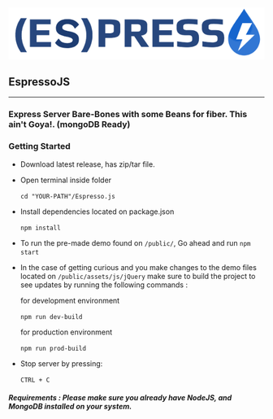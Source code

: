 
![Espresso](Espresso-Logo.png)

## EspressoJS
---
### Express Server Bare-Bones with some Beans for fiber. This ain't Goya!. (mongoDB Ready)




### Getting Started


* Download latest release, has zip/tar file.

* Open terminal inside folder

    `cd "YOUR-PATH"/Espresso.js`

* Install dependencies located on package.json

    `npm install`

* To run the pre-made demo found on `/public/`, Go ahead and run 
    `npm start` 
    
* In the case of getting curious and you make changes to the demo files located on `/public/assets/js/jQuery` make sure to build the project to see updates by running the following commands :

    for development environment

    `npm run dev-build` 

    for production environment

    `npm run prod-build` 

* Stop server by pressing: 
    
    `CTRL + C`

##### Requirements : Please make sure you already have NodeJS, and MongoDB installed on your system.